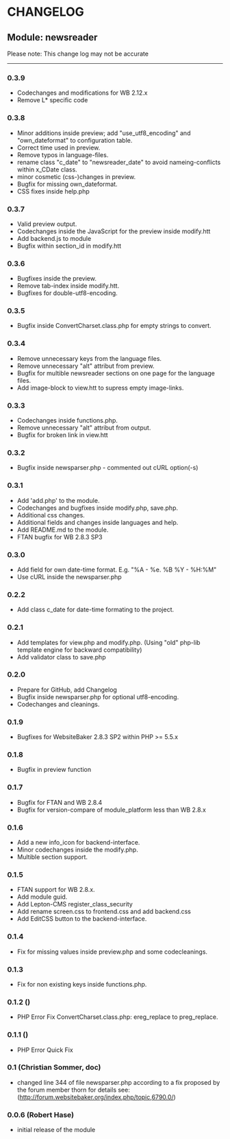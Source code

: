 # CHANGELOG
## Module: newsreader
Please note: This change log may not be accurate

------------------------------------------------------------------------------------------
### 0.3.9
- Codechanges and modifications for WB 2.12.x
- Remove L* specific code

### 0.3.8
- Minor additions inside preview; add "use_utf8_encoding" and "own_dateformat" to configuration table.
- Correct time used in preview.
- Remove typos in language-files.
- rename class "c_date" to "newsreader_date" to avoid nameing-conflicts within x_CDate class.
- minor cosmetic (css-)changes in preview.
- Bugfix for missing own_dateformat.
- CSS fixes inside help.php

### 0.3.7
- Valid preview output.
- Codechanges inside the JavaScript for the preview inside modify.htt
- Add backend.js to module
- Bugfix within section_id in modify.htt

### 0.3.6
- Bugfixes inside the preview.
- Remove tab-index inside modify.htt.
- Bugfixes for double-utf8-encoding.

### 0.3.5
- Bugfix inside ConvertCharset.class.php for empty strings to convert.

### 0.3.4
- Remove unnecessary keys from the language files.
- Remove unnecessary "alt" attribut from preview.
- Bugfix for multible newsreader sections on one page for the language files.
- Add image-block to view.htt to supress empty image-links.

### 0.3.3
- Codechanges inside functions.php.
- Remove unnecessary "alt" attribut from output.
- Bugfix for broken link in view.htt

### 0.3.2
- Bugfix inside newsparser.php - commented out cURL option(-s)

### 0.3.1
- Add 'add.php' to the module.
- Codechanges and bugfixes inside modify.php, save.php.
- Additional css changes.
- Additional fields and changes inside languages and help.
- Add README.md to the module.
- FTAN bugfix for WB 2.8.3 SP3

### 0.3.0
- Add field for own date-time format. E.g. "%A - %e. %B %Y - %H:%M"
- Use cURL inside the newsparser.php

### 0.2.2
- Add class c_date for date-time formating to the project.

### 0.2.1
- Add templates for view.php and modify.php. (Using "old" php-lib template engine for backward compatibility)
- Add validator class to save.php

### 0.2.0
- Prepare for GitHub, add Changelog
- Bugfix inside newsparser.php for optional utf8-encoding.
- Codechanges and cleanings.

### 0.1.9
- Bugfixes for WebsiteBaker 2.8.3 SP2 within PHP >= 5.5.x

### 0.1.8
- Bugfix in preview function
    
### 0.1.7
- Bugfix for FTAN and WB 2.8.4
- Bugfix for version-compare of module_platform less than WB 2.8.x

### 0.1.6
- Add a new info_icon for backend-interface.
- Minor codechanges inside the modify.php.
- Multible section support.
     
### 0.1.5
- FTAN support for WB 2.8.x.
- Add module guid.
- Add Lepton-CMS register_class_security
- Add rename screen.css to frontend.css and add backend.css
- Add EditCSS button to the backend-interface.
### 0.1.4
- Fix for missing values inside preview.php and some codecleanings.

### 0.1.3
- Fix for non existing keys inside functions.php.

### 0.1.2  ()
- PHP Error Fix ConvertCharset.class.php: ereg_replace to preg_replace.

### 0.1.1  ()
- PHP Error Quick Fix

### 0.1  (Christian Sommer, doc)
- changed line 344 of file newsparser.php according to a fix proposed by the forum member thorn for details see: (http://forum.websitebaker.org/index.php/topic,6790.0/)

### 0.0.6  (Robert Hase)
- initial release of the module
